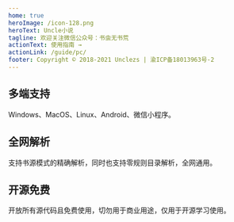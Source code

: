 ```yaml
---
home: true
heroImage: /icon-128.png
heroText: Uncle小说
tagline: 欢迎关注微信公众号：书虫无书荒
actionText: 使用指南 →
actionLink: /guide/pc/
footer: Copyright © 2018-2021 Unclezs | 渝ICP备18013963号-2
---
```


<div class="features">
  <div class="feature">
    <h2>多端支持</h2>
    <p>Windows、MacOS、Linux、Android、微信小程序。</p>
  </div>
  <div class="feature">
    <h2>全网解析</h2>
    <p>支持书源模式的精确解析，同时也支持零规则目录解析，全网通用。</p>
  </div>
  <div class="feature">
    <h2>开源免费</h2>
    <p>开放所有源代码且免费使用，切勿用于商业用途，仅用于开源学习使用。</p>
  </div>
</div>
